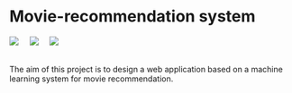 # Movie-recommendation system
<div align="left">
  <img src="https://img.shields.io/badge/chrome-success-green?style=flat&logo=google-chrome"/>&nbsp;&nbsp;&nbsp;&nbsp;
  <img src="https://img.shields.io/badge/safari-success-green?style=flat&logo=safari"/>&nbsp;&nbsp;&nbsp;&nbsp;
  <img src="https://img.shields.io/badge/firefox-fail-red?style=flat&logo=firefox"/>
  
</div>

<br>

The aim of this project is to design a web application based on a machine learning system for movie recommendation.
